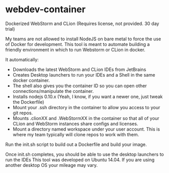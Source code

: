 # webdev-container
Dockerized WebStorm and CLion (Requires license, not provided. 30 day trial)

My teams are not allowed to install NodeJS on bare metal to force the use of Docker for development.
This tool is meant to automate building a friendly environment in which to run Webstorm or CLion in docker.

It automatically:
- Downloads the latest WebStorm and CLion IDEs from JetBrains
- Creates Desktop launchers to run your IDEs and a Shell in the same docker container.
- The shell also gives you the container ID so you can open other connections/manipulate the container.
- Installs nodejs 0.10.x (Yeah, I know, if you want a newer one, just tweak the Dockerfile)
- Mount your .ssh directory in the container to allow you access to your git repos.
- Mounts .clionXX and .WebStormXX in the container so that all of your CLion and WebStorm instances share configs and licenses.
- Mount a directory named workspace under your user account.  This is where my team
  typically will clone repos to work with them.

Run the init.sh script to build out a Dockerfile and build your image.

Once init.sh completes, you should be able to use the desktop launchers to run the IDEs
This tool was developed on Ubuntu 14.04.  If you are using another desktop OS your mileage may vary.
